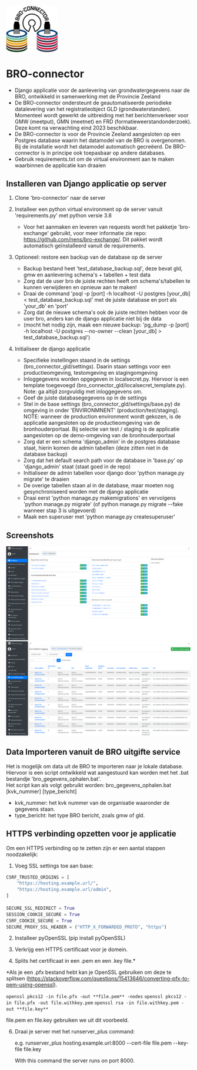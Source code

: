
<img src=bro_connector/static/img/broconnector.png width="140">

# BRO-connector

- Django applicatie voor de aanlevering van grondwatergegevens naar de BRO, ontwikkeld in samenwerking met de Provincie Zeeland
- De BRO-connector ondersteunt de geautomatiseerde periodieke datalevering van het registratieobject GLD (grondwaterstanden). Momenteel wordt gewerkt de uitbreiding met het berichtenverkeer voor GMW (meetput), GMN (meetnet) en FRD (formatieweerstandonderzoek). Deze komt na verwachting eind 2023 beschikbaar.
- De BRO-connector is voor de Provincie Zeeland aangesloten op een Postgres database waarin het datamodel van de BRO is overgenomen. Bij de installatie wordt het datamodel automatisch gecreëerd. De BRO-connector is in principe ook toepasbaar op andere databases.
- Gebruik requirements.txt om de virtual environment aan te maken waarbinnen de applicatie kan draaien

## Installeren van Django applicatie op server

1. Clone 'bro-connector' naar de server

2. Installeer een python virtual environment op de server vanuit 'requirements.py' met python versie 3.8
    - Voor het aanmaken en leveren van requests wordt het pakketje 'bro-exchange' gebruikt, voor meer informatie zie repo: https://github.com/nens/bro-exchange/. Dit pakket wordt automatisch geïnstalleerd vanuit de requirements.

3. Optioneel: restore een backup van de database op de server
    - Backup bestand heet 'test_database_backup.sql', deze bevat gld, gmw en aanlevering schema's + tabellen + test data
    - Zorg dat de user bro de juiste rechten heeft om schema's/tabellen te kunnen verwijderen en opnieuw aan te maken!
    - Draai de command 'psql -p [port] -h localhost -U postgres [your_db] < test_database_backup.sql' met de juiste database en port als 'your_db' en 'port'
    - Zorg dat de nieuwe schema's ook de juiste rechten hebben voor de user bro, anders kan de django applicatie niet bij de data
    - (mocht het nodig zijn, maak een nieuwe backup: 'pg_dump -p [port] -h localhost -U postgres --no-owner --clean [your_db] > test_database_backup.sql')

4. Initialiseer de django applicatie
    - Specifieke instellingen staand in de settings (bro_connector_gld/settings). Daarin staan settings voor een productieomgeving, testomgeving en stagingomgeving
    - Inloggegevens worden opgegeven in localsecret.py. Hiervoor is een template toegevoegd (bro_connector_gld/localsecret_template.py). Note: ga altijd zorgvuldig met inloggegevens om.
    - Geef de juiste databasegegevens op in de settings
    - Stel in de base settings (bro_connector_gld/settings/base.py) de omgeving in onder 'ENVIRONMNENT' (production/test/staging). NOTE: wanneer de production environment wordt gekozen, is de applicatie aangesloten op de productieomgeving van de bronhouderportaal. Bij selectie van test / staging is de applicatie aangesloten op de demo-omgeving van de bronhouderportaal
    - Zorg dat er een schema 'django_admin' in de postgres database staat, hierin komen de admin tabellen (deze zitten niet in de database backup)
    - Zorg dat het default search path voor de database in 'base.py' op 'django_admin' staat (staat goed in de repo)
    - Initialiseer de admin tabellen voor django door 'python manage.py migrate' te draaien
    - De overige tabellen staan al in de database, maar moeten nog gesynchroniseerd worden met de django applicatie
    - Draai eerst 'python manage.py makemigrations' en vervolgens 'python manage.py migrate' (of python manage.py migrate --fake wanneer stap 3 is uitgevoerd)
    - Maak een superuser met 'python manage.py createsuperuser' 

## Screenshots

<img src=bro_connector/static/img/bro_connector_dashboard.PNG>

<img src=bro_connector/static/img/bro_connector_gld_log.PNG>

## Data Importeren vanuit de BRO uitgifte service

Het is mogelijk om data uit de BRO te importeren naar je lokale database. <br>
Hiervoor is een script ontwikkeld wat aangestuurd kan worden met het .bat bestandje 'bro_gegevens_ophalen.bat'. <br>
Het script kan als volgt gebruikt worden: bro_gegevens_ophalen.bat [kvk_nummer] [type_bericht]

- kvk_nummer: het kvk nummer van de organisatie waaronder de gegevens staan.
- type_bericht: het type BRO bericht, zoals gmw of gld.

## HTTPS verbinding opzetten voor je applicatie

Om een HTTPS verbinding op te zetten zijn er een aantal stappen noodzakelijk:

1) Voeg SSL settings toe aan base:

```python
CSRF_TRUSTED_ORIGINS = [
    "https://hosting.example.url/",
    "https://hosting.example.url/admin",
]

SECURE_SSL_REDIRECT = True
SESSION_COOKIE_SECURE = True
CSRF_COOKIE_SECURE = True
SECURE_PROXY_SSL_HEADER = ("HTTP_X_FORWARDED_PROTO", "https")
```

2) Installeer pyOpenSSL (pip install pyOpenSSL)

3) Verkrijg een HTTPS certificaat voor je domein.

4) Splits het certificaat in een .pem en een .key file.*
   
*Als je een .pfx bestand hebt kan je OpenSSL gebruiken om deze te splitsen (https://stackoverflow.com/questions/15413646/converting-pfx-to-pem-using-openssl).

   `openssl pkcs12 -in file.pfx -out **file.pem** -nodes`
   `openssl pkcs12 -in file.pfx -out file.withkey.pem`
   `openssl rsa -in file.withkey.pem -out **file.key**`

   file.pem en file.key gebruiken we uit dit voorbeeld.

6) Draai je server met het runserver_plus command:

   e.g. runserver_plus hosting.example.url:8000 --cert-file file.pem --key-file file.key

   With this command the server runs on port 8000.

